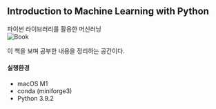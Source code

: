 ## Introduction to Machine Learning with Python 

파이썬 라이브러리를 활용한 머신러닝  
![Book]('./img/book.png')

이 책을 보며 공부한 내용을 정리하는 공간이다.



#### 실행환경
- macOS M1
- conda (miniforge3)
- Python 3.9.2